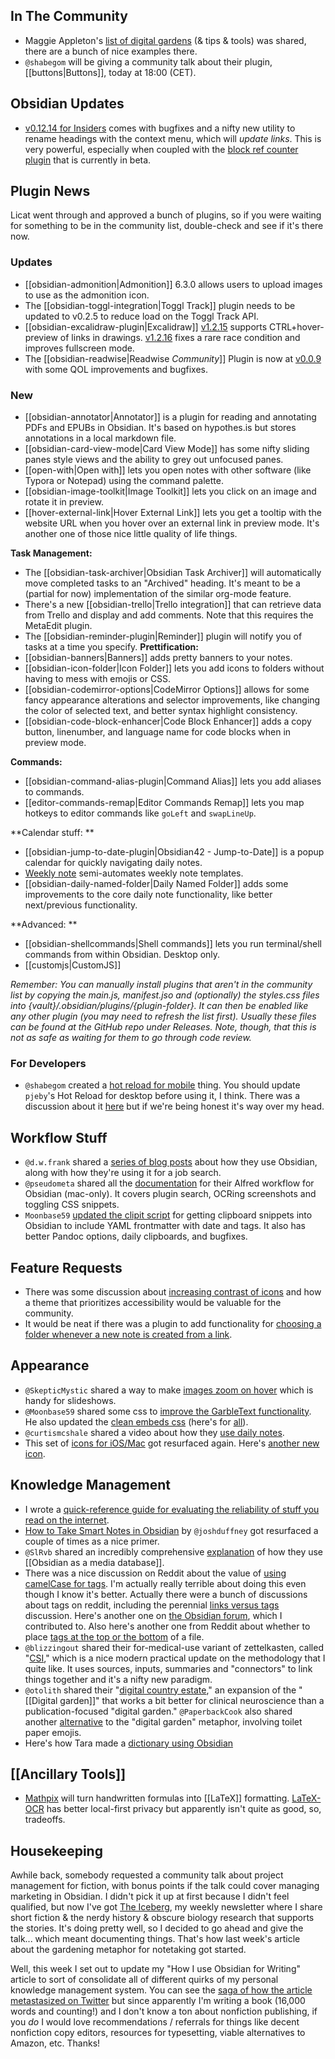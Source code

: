 ## In The Community

* Maggie Appleton's [list of digital gardens](https://github.com/MaggieAppleton/digital-gardeners) (& tips & tools) was shared, there are a bunch of nice examples there. 
* `@shabegom` will be giving a community talk about their plugin, [[buttons|Buttons]], today at 18:00 (CET).

## Obsidian Updates

* [v0.12.14 for Insiders](https://forum.obsidian.md/t/obsidian-release-v0-12-14-insider-build/23046) comes with bugfixes and a nifty new utility to rename headings with the context menu, which will _update links_. This is very powerful, especially when coupled with the [block ref counter plugin](https://github.com/shabegom/obsidian-reference-count/releases/tag/0.1.0) that is currently in beta. 

## Plugin News

Licat went through and approved a bunch of plugins, so if you were waiting for something to be in the community list, double-check and see if it's there now. 

### Updates

* [[obsidian-admonition|Admonition]] 6.3.0 allows users to upload images to use as the admonition icon.
* The [[obsidian-toggl-integration|Toggl Track]] plugin needs to be updated to v0.2.5 to reduce load on the Toggl Track API. 
* [[obsidian-excalidraw-plugin|Excalidraw]] [v1.2.15](https://github.com/zsviczian/obsidian-excalidraw-plugin/releases/tag/1.2.15) supports CTRL+hover-preview of links in drawings. [v1.2.16](https://github.com/zsviczian/obsidian-excalidraw-plugin/releases/tag/1.2.16) fixes a rare race condition and improves fullscreen mode. 
* The [[obsidian-readwise|Readwise _Community_]] Plugin is now at [v0.0.9](https://github.com/renehernandez/obsidian-readwise/releases/tag/0.0.9) with some QOL improvements and bugfixes. 

### New

* [[obsidian-annotator|Annotator]] is a plugin for reading and annotating PDFs and EPUBs in Obsidian. It's based on hypothes.is but stores annotations in a local markdown file. 
* [[obsidian-card-view-mode|Card View Mode]] has some nifty sliding panes style views and the ability to grey out unfocused panes. 
* [[open-with|Open with]] lets you open notes with other software (like Typora or Notepad) using the command palette. 
* [[obsidian-image-toolkit|Image Toolkit]] lets you click on an image and rotate it in preview. 
* [[hover-external-link|Hover External Link]] lets you get a tooltip with the website URL when you hover over an external link in preview mode. It's another one of those nice little quality of life things. 

**Task Management:**

* The [[obsidian-task-archiver|Obsidian Task Archiver]] will automatically move completed tasks to an "Archived" heading. It's meant to be a (partial for now) implementation of the similar org-mode feature.
* There's a new [[obsidian-trello|Trello integration]] that can retrieve data from Trello and display and add comments. Note that this requires the MetaEdit plugin. 
* The [[obsidian-reminder-plugin|Reminder]] plugin will notify you of tasks at a time you specify. 
**Prettification:**
* [[obsidian-banners|Banners]] adds pretty banners to your notes. 
* [[obsidian-icon-folder|Icon Folder]] lets you add icons to folders without having to mess with emojis or CSS. 
* [[obsidian-codemirror-options|CodeMirror Options]] allows for some fancy appearance alterations and selector improvements, like changing the color of selected text, and better syntax highlight consistency. 
* [[obsidian-code-block-enhancer|Code Block Enhancer]] adds a copy button, linenumber, and language name for code blocks when in preview mode. 

**Commands:**

* [[obsidian-command-alias-plugin|Command Alias]] lets you add aliases to commands. 
* [[editor-commands-remap|Editor Commands Remap]] lets you map hotkeys to editor commands like `goLeft` and `swapLineUp`. 

**Calendar stuff: **

* [[obsidian-jump-to-date-plugin|Obsidian42 - Jump-to-Date]] is a popup calendar for quickly navigating daily notes. 
* [Weekly note](https://github.com/maloneya/ObsidianWeekly) semi-automates weekly note templates. 
* [[obsidian-daily-named-folder|Daily Named Folder]] adds some improvements to the core daily note functionality, like better next/previous functionality. 

**Advanced: **

* [[obsidian-shellcommands|Shell commands]] lets you run terminal/shell commands from within Obsidian. Desktop only. 
* [[customjs|CustomJS]]

_Remember: You can manually install plugins that aren't in the community list by copying the main.js, manifest.jso and (optionally) the styles.css files into {vault}/.obsidian/plugins/{plugin-folder}. It can then be enabled like any other plugin (you may need to refresh the list first). Usually these files can be found at the GitHub repo under Releases. Note, though, that this is not as safe as waiting for them to go through code review._

### For Developers

* `@shabegom` created a [hot reload for mobile](https://github.com/shabegom/obsidian-hot-reload-mobile/releases/tag/1.0.2) thing. You should update `pjeby`'s Hot Reload for desktop before using it, I think. There was a discussion about it [here](http://discordapp.com/channels/686053708261228577/840286264964022302/879405215235854386) but if we're being honest it's way over my head. 

## Workflow Stuff

* `@d.w.frank` shared a [series of blog posts](https://dwf.bigpencil.net/series/obsidian/) about how they use Obsidian, along with how they're using it for a job search.
* `@pseudometa` shared all the [documentation](https://github.com/chrisgrieser/shimmering-obsidian) for their Alfred workflow for Obsidian (mac-only). It covers plugin search, OCRing screenshots and toggling CSS snippets. 
* `Moonbase59` [updated the clipit script](https://forum.obsidian.md/t/clipboard-snippets-in-your-inbox-for-later-review-even-when-obsidian-closed/22850) for getting clipboard snippets into Obsidian to include YAML frontmatter with date and tags. It also has better Pandoc options, daily clipboards, and bugfixes. 

## Feature Requests

* There was some discussion about [increasing contrast of icons](https://forum.obsidian.md/t/enhance-default-color-contrast-of-the-icons/23045/3) and how a theme that prioritizes accessibility would be valuable for the community.
* It would be neat if there was a plugin to add functionality for [choosing a folder whenever a new note is created from a link](https://forum.obsidian.md/t/choose-a-folder-whenever-a-new-note-is-created-from-a-link/23177). 

## Appearance

* `@SkepticMystic` shared a way to make [images zoom on hover](https://discord.com/channels/686053708261228577/722584061087842365/878721627427323974) which is handy for slideshows. 
* `@Moonbase59` shared some css to [improve the GarbleText functionality](https://forum.obsidian.md/t/garble-text-on-screen-to-hide-private-info-with-added-features/23143). He also updated the [clean embeds css](https://forum.obsidian.md/t/meta-post-common-css-hacks/1978/394) (here's for [all](https://forum.obsidian.md/t/meta-post-common-css-hacks/1978/411)). 
* `@curtismcshale` shared a video about how they [use daily notes](https://youtu.be/14GSuqWh4oU). 
* This set of [icons for iOS/Mac](https://www.reddit.com/r/ObsidianMD/comments/l6amlf/three_icons_for_a_better_mac_experience/) got resurfaced again. Here's [another new icon](https://twitter.com/Gavmn/status/1431286249814315010?s=20). 

## Knowledge Management

* I wrote a [quick-reference guide for evaluating the reliability of stuff you read on the internet](https://eleanorkonik.com/evaluating-references/). 
* [How to Take Smart Notes in Obsidian](https://knowledgework.substack.com/p/how-to-take-smart-notes-in-obsidian) by `@joshduffney` got resurfaced a couple of times as a nice primer. 
* `@SlRvb` shared an incredibly comprehensive [explanation](https://forum.obsidian.md/t/slrvbs-mediadb-setup/23227) of how they use [[Obsidian as a media database]]. 
* There was a nice discussion on Reddit about the value of [using camelCase for tags](https://www.reddit.com/r/ObsidianMD/comments/pbzqia/tags_or_tags/). I'm actually really terrible about doing this even though I know it's better. Actually there were a bunch of discussions about tags on reddit, including the perennial [links versus tags](https://www.reddit.com/r/ObsidianMD/comments/pb0rrv/tags_what_is_the_difference_between_tagging_with/) discussion. Here's another one on [the Obsidian forum](https://forum.obsidian.md/t/how-do-you-use-tags/23172/5), which I contributed to. Also here's another one from Reddit about whether to place [tags at the top or the bottom](https://www.reddit.com/r/ObsidianMD/comments/pacv14/tags_on_top_of_note_or_bottom/) of a file. 
* `@blizzingout` shared their for-medical-use variant of zettelkasten, called "[CSI](https://discord.com/channels/686053708261228577/710585052769157141/879686732675706911)," which is a nice modern practical update on the methodology that I quite like. It uses sources, inputs, summaries and "connectors" to link things together and it's a nifty new paradigm. 
* `@otolith` shared their "[digital country estate](https://discord.com/channels/686053708261228577/710585052769157141/879520742063112273)," an expansion of the "[[Digital garden]]" that works a bit better for clinical neuroscience than a publication-focused "digital garden." `@PaperbackCook` also shared another [alternative](https://discord.com/channels/686053708261228577/710585052769157141/879140427607973898) to the "digital garden" metaphor, involving toilet paper emojis. 
* Here's how Tara made a [dictionary using Obsidian](https://tamethestars.wordpress.com/2021/08/24/how-to-make-a-dictionary-with-obsidianmd/)

## [[Ancillary Tools]]

* [Mathpix](https://mathpix.com/) will turn handwritten formulas into [[LaTeX]] formatting. [LaTeX-OCR](https://github.com/lukas-blecher/LaTeX-OCR/) has better local-first privacy but apparently isn't quite as good, so, tradeoffs. 

## Housekeeping

Awhile back, somebody requested a community talk about project management for fiction, with bonus points if the talk could cover managing marketing in Obsidian. I didn't pick it up at first because I didn't feel qualified, but now I've got [The Iceberg](http://newsletter.eleanorkonik.com/), my weekly newsletter where I share short fiction & the nerdy history & obscure biology research that supports the stories. It's doing pretty well, so I decided to go ahead and give the talk... which meant documenting things. That's how last week's article about the gardening metaphor for notetaking got started. 

Well, this week I set out to update my "How I use Obsidian for Writing" article to sort of consolidate all of different quirks of my personal knowledge management system. You can see the [saga of how the article metastasized on Twitter](https://twitter.com/EleanorKonik/status/1429850365747466248) but since apparently I'm writing a book (16,000 words and counting!) and I don't know a ton about nonfiction publishing, if you _do_ I would love recommendations / referrals for things like decent nonfiction copy editors, resources for typesetting, viable alternatives to Amazon, etc. Thanks! 